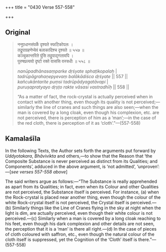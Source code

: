 +++
title = "0430 Verse 557-558"

+++
## Original 
>
> ननूपधानसंपर्के दृश्यते स्फटिकोपलः ।  
> तद्रूपाग्रहणेप्येवं बलाकादिश्च दृश्यते ॥ ५५७ ॥  
> कञ्चुकान्तरिते पुंसि तद्रूपाद्यगतावपि ।  
> पुरुषप्रत्ययो दृष्टो रक्ते वाससि वस्त्रधीः ॥ ५५८ ॥ 
>
> *nanūpadhānasaṃparke dṛśyate sphaṭikopalaḥ* \|  
> *tadrūpāgrahaṇepyevaṃ balākādiśca dṛśyate* \|\| 557 \|\|  
> *kañcukāntarite puṃsi tadrūpādyagatāvapi* \|  
> *puruṣapratyayo dṛṣṭo rakte vāsasi vastradhīḥ* \|\| 558 \|\| 
>
> “As a matter of fact, the rock-crystal is actually perceived when in contact with another thing, even though its quality is not perceived;—similarly the line of cranes and such things are also seen;—when the man is covered by a long cloak, even though his complexion, etc. are not perceived, there is perception of him as a ‘man’;—in the case of the red cloth, there is perception of it as ‘cloth’.”—(557-558)



## Kamalaśīla

In the following Texts, the Author sets forth the arguments put forward by *Uddyotakara*, *Bhāvivikta* and others,—to show that the Reason that ‘the Composite Substance is never perceived as distinct from its Qualities; and Components’, adduced in the above argument, is ‘not admitted’, ‘unproven’:—[*see verses 557-558 above*]

The said writers argue as follows:—“The Substance is really apprehended as apart from its Qualities; in fact, even when its Colour and other Qualities are not perceived, the Substance itself is perceived. For instance, (a) when the Rock-crystal is placed near another thing, even though the colour of the white Rock-crystal itself is not perceived, the Crystal itself is perceived.—(b) Similarly things like the Line of Cranes flying in the sky at night when the light is dim, are actually perceived, even though their white colour is not perceived.—(c) Similarly when a man is covered by a long cloak reaching to his feet, even though his dark complexion and other details are not seen, the perception that it is a ‘man’ is there all right.—(d) In the case of pieces of cloth coloured with saffron, etc., even though the natural colour of the cloth itself is suppressed, yet the Cognition of the ‘Cloth’ itself is there.”—(557-558)


